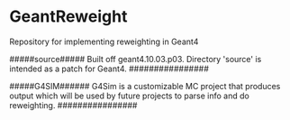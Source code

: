 # GeantReweight
Repository for implementing reweighting in Geant4

#####source#####
Built off geant4.10.03.p03. Directory 'source' is intended as
a patch for Geant4. 
################


#####G4SIM######
G4Sim is a customizable MC project that produces output which 
will be used by future projects to parse info and do reweighting.
################

